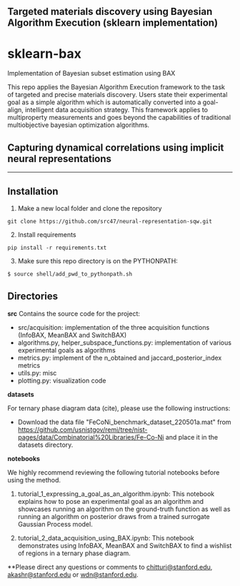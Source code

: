 ## Targeted materials discovery using Bayesian Algorithm Execution (sklearn implementation)

# sklearn-bax

Implementation of Bayesian subset estimation using BAX 

This repo applies the Bayesian Algorithm Execution framework to the task of targeted and precise materials discovery. Users state their experimental goal as a simple algorithm which is automatically converted into a goal-align, intelligent data acquisition strategy. This framework applies to multiproperty measurements and goes beyond the capabilities of traditional multiobjective bayesian optimization algorithms. 

## Capturing dynamical correlations using implicit neural representations

---

## Installation

1) Make a new local folder and clone the repository

```
git clone https://github.com/src47/neural-representation-sqw.git
```

2) Install requirements

```
pip install -r requirements.txt
```

3) Make sure this repo directory is on the PYTHONPATH:

```bash
$ source shell/add_pwd_to_pythonpath.sh
```

## Directories

**src** 
Contains the source code for the project:
- src/acquisition: implementation of the three acquisition functions (InfoBAX, MeanBAX and SwitchBAX)
- algorithms.py, helper_subspace_functions.py: implementation of various experimental goals as algorithms 
- metrics.py: implement of the n_obtained and jaccard_posterior_index metrics 
- utils.py: misc
- plotting.py: visualization code 

**datasets** 

For ternary phase diagram data (cite), please use the following instructions:
- Download the data file "FeCoNi_benchmark_dataset_220501a.mat" from https://github.com/usnistgov/remi/tree/nist-pages/data/Combinatorial%20Libraries/Fe-Co-Ni and place it in the datasets directory. 

**notebooks** 

We highly recommend reviewing the following tutorial notebooks before using the method. 

1) tutorial_1_expressing_a_goal_as_an_algorithm.ipynb: This notebook explains how to pose an experimental goal as an algorithm and showcases running an algorithm on the ground-truth function as well as running an algorithm on posterior draws from a trained surrogate Gaussian Process model. 

2) tutorial_2_data_acquisition_using_BAX.ipynb: This notebook demonstrates using InfoBAX, MeanBAX and SwitchBAX to find a wishlist of regions in a ternary phase diagram. 

**Please direct any questions or comments to chitturi@stanford.edu, akashr@stanford.edu or wdn@stanford.edu. 

